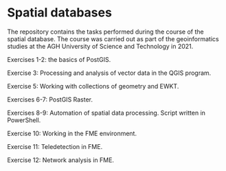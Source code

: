 
# Spatial databases

The repository contains the tasks performed during the course 
of the spatial database. The course was carried out as part of the 
geoinformatics studies at the AGH University of Science and Technology 
in 2021.

Exercises 1-2: the basics of PostGIS.

Exercise 3: Processing and analysis of vector data in the QGIS program.

Exercise 5: Working with collections of geometry and EWKT.

Exercises 6-7: PostGIS Raster.

Exercises 8-9: Automation of spatial data processing. Script written in PowerShell.

Exercise 10: Working in the FME environment.

Exercise 11: Teledetection in FME.

Exercise 12: Network analysis in FME.
